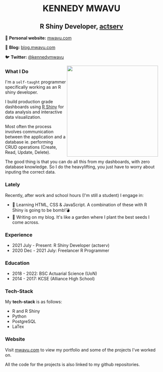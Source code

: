 <h1 align = "center"> KENNEDY MWAVU </h1>

<h2 align = "center"> R Shiny Developer, <a href = "https://actserv.co.ke/">actserv</a> </h2>

📝 **Personal website:** [mwavu.com](https://www.mwavu.com/)

🎨 **Blog:** [blog.mwavu.com](https://blog.mwavu.com/)

🐦 **Twitter:** [@kennedymwavu](https://twitter.com/kennedymwavu)

<img align = "right" src = "https://user-images.githubusercontent.com/65233968/158720967-d4ac751a-edc8-49b4-8456-c9d6a61fcafb.png" width = 300>


### What I Do
I'm a `self-taught` programmer specifically working as an R shiny developer.

I build production grade dashboards using [R Shiny](https://shiny.rstudio.com/) for data analysis and interactive data visualization. 

Most often the process involves communication between the application and a database ie. performing CRUD operations (Create, Read, Update, Delete).

The good thing is that you can do all this from my dashboards, with zero database knowledge. So I do the heavylifting, you just have to worry about inputing the correct data.

### Lately

Recently, after work and school hours (I'm still a student) I engage in:
- 📖 Learning HTML, CSS & JavaScript. A combination of these with R Shiny is going to be bomb!💣
- 🌱 Writing on my blog. It's like a garden where I plant the best seeds I come across.

### Experience
- 2021 July - Present: R Shiny Developer (actserv)
- 2020 Dec - 2021 July: Freelancer R Programmer

### Education
- 2018 - 2022: BSC Actuarial Science (UoN)
- 2014 - 2017: KCSE (Alliance High School)

### Tech-Stack
My **tech-stack** is as follows:
- R and R Shiny
- Python
- PostgreSQL
- LaTex


### Website
Visit [mwavu.com](mwavu.com) to view my portfolio and some of the projects I've worked on. 

All the code for the projects is also linked to my github repositories.
